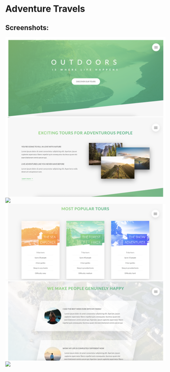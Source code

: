 # Adventure Travels

## Screenshots:

![](/screenshots/ss_1.png)
![](/screenshots/ss_2.png)
![](/screenshots/ss_3.png)
![](/screenshots/ss_4.png)
![](/screenshots/ss_5.png)
![](/screenshots/ss_6.png)
